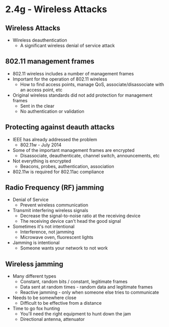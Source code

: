 # 2.4g - Wireless Attacks
## Wireless Attacks
- Wireless deauthentication
	- A significant wireless denial of service attack
## 802.11 management frames
- 802.11 wireless includes a number of management frames
- Important for the operation of 802.11 wireless
	- How to find access points, manage QoS, associate/disassociate with an access point, etc
- Original wireless standards did not add protection for management frames
	- Sent in the clear
	- No authentication or validation
## Protecting against deauth attacks
- IEEE has already addressed the problem
	- 802.11w - July 2014
- Some of the important management frames are encrypted
	- Disassociate, deauthenticate, channel switch, announcements, etc
- Not everything is encrypted
	- Beacons, probes, authentication, association
- 802.11w is required for 802.11ac compliance
## Radio Frequency (RF) jamming
- Denial of Service
	- Prevent wireless communication
- Transmit interfering wireless signals
	- Decrease the signal-to-noise ratio at the receiving device
	- The receiving device can't head the good signal
- Sometimes it's not intentional
	- Interference, not jamming
	- Microwave oven, fluorescent lights
- Jamming is intentional
	- Someone wants your network to not work
## Wireless jamming
- Many different types
	- Constant, random bits / constant, legitimate frames
	- Data sent at random times - random data and legitimate frames
	- Reactive jamming - only when someone else tries to communicate
- Needs to be somewhere close
	- Difficult to be effective from a distance
- Time to go fox hunting
	- You'll need the right equipment to hunt down the jam
	- Directional antenna, attenuator